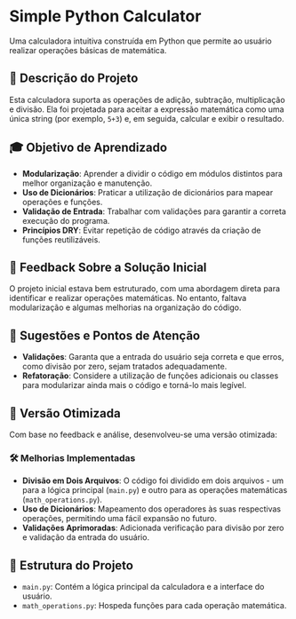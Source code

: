 # Simple Python Calculator

Uma calculadora intuitiva construída em Python que permite ao usuário realizar operações básicas de matemática.

## 📖 Descrição do Projeto

Esta calculadora suporta as operações de adição, subtração, multiplicação e divisão. Ela foi projetada para aceitar a expressão matemática como uma única string (por exemplo, `5+3`) e, em seguida, calcular e exibir o resultado.

## 🎓 Objetivo de Aprendizado

- **Modularização**: Aprender a dividir o código em módulos distintos para melhor organização e manutenção.
- **Uso de Dicionários**: Praticar a utilização de dicionários para mapear operações e funções.
- **Validação de Entrada**: Trabalhar com validações para garantir a correta execução do programa.
- **Princípios DRY**: Evitar repetição de código através da criação de funções reutilizáveis.

## 🚀 Feedback Sobre a Solução Inicial

O projeto inicial estava bem estruturado, com uma abordagem direta para identificar e realizar operações matemáticas. No entanto, faltava modularização e algumas melhorias na organização do código.

## 📝 Sugestões e Pontos de Atenção

- **Validações**: Garanta que a entrada do usuário seja correta e que erros, como divisão por zero, sejam tratados adequadamente.
- **Refatoração**: Considere a utilização de funções adicionais ou classes para modularizar ainda mais o código e torná-lo mais legível.

## 🎯 Versão Otimizada

Com base no feedback e análise, desenvolveu-se uma versão otimizada:

### 🛠️ Melhorias Implementadas

- **Divisão em Dois Arquivos**: O código foi dividido em dois arquivos - um para a lógica principal (`main.py`) e outro para as operações matemáticas (`math_operations.py`).
- **Uso de Dicionários**: Mapeamento dos operadores às suas respectivas operações, permitindo uma fácil expansão no futuro.
- **Validações Aprimoradas**: Adicionada verificação para divisão por zero e validação da entrada do usuário.

## 📁 Estrutura do Projeto

- `main.py`: Contém a lógica principal da calculadora e a interface do usuário.
- `math_operations.py`: Hospeda funções para cada operação matemática.

